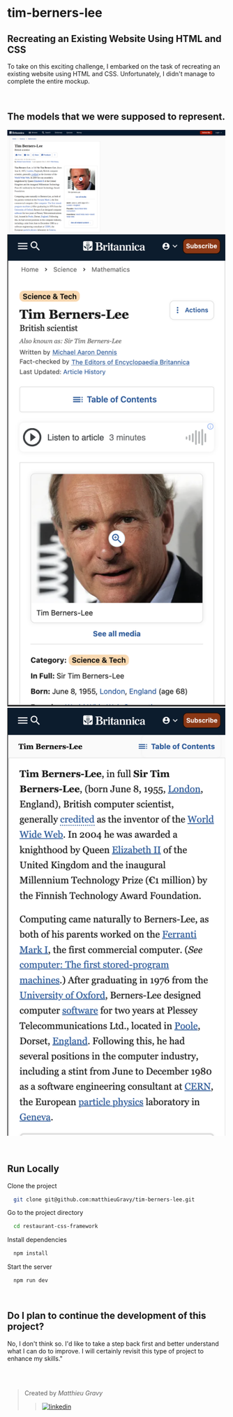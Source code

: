# tim-berners-lee

## Recreating an Existing Website Using HTML and CSS

To take on this exciting challenge, I embarked on the task of recreating an existing website using HTML and CSS. Unfortunately, I didn't manage to complete the entire mockup.

<br>

## The models that we were supposed to represent.

<img width="500" src="./assets/timBernersLeeMockupDesktop.png" alt="desktop"> <img width="500" src="./assets/timBernersLeeMockupMobile1.png" alt="mobile1"> <img width="500" src="./assets/timBernersLeeMockupMobile2.png" alt="mobile2">

<br>

## Run Locally

Clone the project

```bash
  git clone git@github.com:matthieuGravy/tim-berners-lee.git
```

Go to the project directory

```bash
  cd restaurant-css-framework
```

Install dependencies

```bash
  npm install
```

Start the server

```bash
  npm run dev
```

<br>

## Do I plan to continue the development of this project?

No, I don't think so. I'd like to take a step back first and better understand what I can do to improve. I will certainly revisit this type of project to enhance my skills."

<br />
<br />

> Created by _Matthieu Gravy_
>
> > <a href="https://www.linkedin.com/in/matthieugravy/"><img src="https://img.shields.io/badge/LinkedIn-0077B5?style=for-the-badge&logo=linkedin&logoColor=white" alt="linkedin" title="linkedin"/></a>
